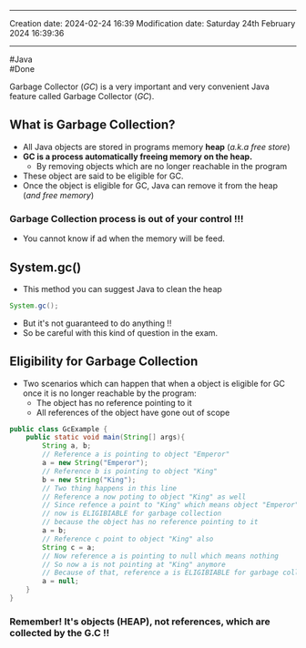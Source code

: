 

----
Creation date: 2024-02-24 16:39
Modification date: Saturday 24th February 2024 16:39:36

----

#Java  
#Done 

Garbage Collector (*GC*) is a very important and very convenient Java feature called Garbage Collector (*GC*).
## What is Garbage Collection?
- All Java objects are stored in programs memory **heap** (*a.k.a free store*)
- **GC is a process automatically freeing memory on the heap.**
	- By removing objects which are no longer reachable in the program
- These object are said to be eligible for GC.
- Once the object is eligible for GC, Java can remove it from the heap (*and free memory*)
### Garbage Collection process is out of your control !!!
- You cannot know if ad when the memory will be feed.
## System.gc()
- This method you can suggest Java to clean the heap
```java
System.gc();
```
- But it's not guaranteed to do anything !!
- So be careful with this kind of question in the exam.

## Eligibility for Garbage Collection

- Two scenarios which can happen that when a object is eligible for GC once it is no longer reachable by the program:
	- The object has no reference pointing to it
	- All references of the object have gone out of scope
```java
public class GcExample {
	public static void main(String[] args){
		String a, b;
		// Reference a is pointing to object "Emperor"
		a = new String("Emperor");
		// Reference b is pointing to object "King"
		b = new String("King");
		// Two thing happens in this line
		// Reference a now poting to object "King" as well
		// Since refence a point to "King" which means object "Emperor"
		// now is ELIGIBIABLE for garbage collection
		// because the object has no reference pointing to it
		a = b;
		// Reference c point to object "King" also
		String c = a;
		// Now reference a is pointing to null which means nothing
		// So now a is not pointing at "King" anymore
		// Because of that, reference a is ELIGIBIABLE for garbage collection
		a = null;
	}
}
```
### Remember! It's objects (HEAP), not references, which are collected by the G.C !!